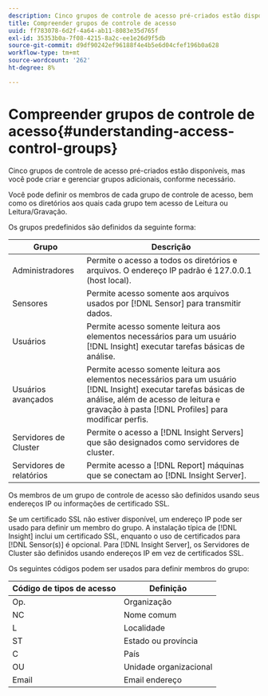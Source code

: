 ```yaml
---
description: Cinco grupos de controle de acesso pré-criados estão disponíveis, mas você pode criar e gerenciar grupos adicionais, conforme necessário.
title: Compreender grupos de controle de acesso
uuid: ff783078-6d2f-4a64-ab11-8083e35d765f
exl-id: 35353b0a-7f08-4215-8a2c-ee1e26d9f5db
source-git-commit: d9df90242ef96188f4e4b5e6d04cfef196b0a628
workflow-type: tm+mt
source-wordcount: '262'
ht-degree: 8%

---
```


# Compreender grupos de controle de acesso{#understanding-access-control-groups}

Cinco grupos de controle de acesso pré-criados estão disponíveis, mas você pode criar e gerenciar grupos adicionais, conforme necessário.

Você pode definir os membros de cada grupo de controle de acesso, bem como os diretórios aos quais cada grupo tem acesso de Leitura ou Leitura/Gravação.

Os grupos predefinidos são definidos da seguinte forma:

| Grupo | Descrição |
|---|---|
| Administradores | Permite o acesso a todos os diretórios e arquivos. O endereço IP padrão é 127.0.0.1 (host local). |
| Sensores | Permite acesso somente aos arquivos usados por [!DNL Sensor] para transmitir dados. |
| Usuários | Permite acesso somente leitura aos elementos necessários para um usuário [!DNL Insight] executar tarefas básicas de análise. |
| Usuários avançados | Permite acesso somente leitura aos elementos necessários para um usuário [!DNL Insight] executar tarefas básicas de análise, além de acesso de leitura e gravação à pasta [!DNL Profiles] para modificar perfis. |
| Servidores de Cluster | Permite o acesso a [!DNL Insight Servers] que são designados como servidores de cluster. |
| Servidores de relatórios | Permite acesso a [!DNL Report] máquinas que se conectam ao [!DNL Insight Server]. |

Os membros de um grupo de controle de acesso são definidos usando seus endereços IP ou informações de certificado SSL.

Se um certificado SSL não estiver disponível, um endereço IP pode ser usado para definir um membro do grupo. A instalação típica de [!DNL Insight] inclui um certificado SSL, enquanto o uso de certificados para [!DNL Sensor(s)] é opcional. Para [!DNL Insight Server], os Servidores de Cluster são definidos usando endereços IP em vez de certificados SSL.

Os seguintes códigos podem ser usados para definir membros do grupo:

| Código de tipos de acesso | Definição |
|---|---|
| Op. | Organização |
| NC | Nome comum |
| L | Localidade |
| ST | Estado ou província |
| C | País |
| OU | Unidade organizacional |
| Email | Email endereço |
